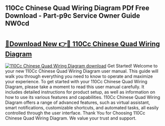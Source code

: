 ## 110Cc Chinese Quad Wiring Diagram PDf Free Download - Part-p9c Service Owner Guide NW0cd

# <h2><a href="http://dfqu417.blite.top/?on=110Cc+Chinese+Quad+Wiring+Diagram">🔗Download New 👉🔴 110Cc Chinese Quad Wiring Diagram</a></h2>

[![110Cc Chinese Quad Wiring Diagram download](https://i.imgur.com/lujVjoI.png)](http://dfqu417.blite.top/?on=110Cc+Chinese+Quad+Wiring+Diagram)
Get Started! Welcome to your new 110Cc Chinese Quad Wiring Diagram user manual. This guide will walk you through everything you need to know to operate and maximize your experience. To get started with your 110Cc Chinese Quad Wiring Diagram, please take a moment to read this user manual carefully. It includes detailed instructions for product setup, as well as information on how to use its various features and capabilities. 110Cc Chinese Quad Wiring Diagram offers a range of advanced features, such as virtual assistant, smart notifications, customizable shortcuts, and automated tasks, all easily controlled through the user interface. Thank You for Choosing 110Cc Chinese Quad Wiring Diagram. We value your trust and support.

